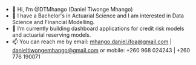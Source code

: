 - 👋 Hi, I’m @DTMhango (Daniel Tiwonge Mhango)
- 👀 I have a Bachelor's in Actuarial Science and I am interested in Data Science and Financial Modelling.
- 🌱 I’m currently building dashboard applications for credit risk models and actuarial reserving models. 
- 📫 You can reach me by email: mhango.daniel.ifoa@gmail.com | danieltiwongemhango@gmail.com or mobile: +260 968 024243 | +260 776 190071

<!---
DTMhango/DTMhango is a ✨ special ✨ repository because its `README.md` (this file) appears on your GitHub profile.
You can click the Preview link to take a look at your changes.
--->
